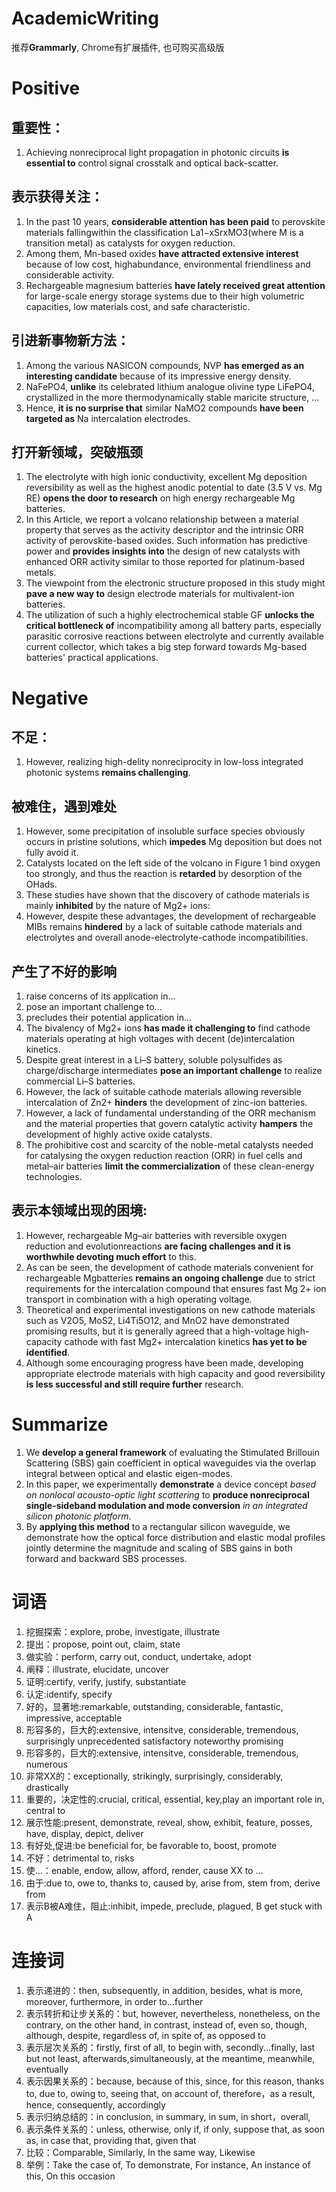 # AcademicWriting
推荐**Grammarly**, Chrome有扩展插件, 也可购买高级版

# Positive

## 重要性：
1. Achieving nonreciprocal light propagation in photonic circuits **is essential to** control signal crosstalk and optical back-scatter.

## 表示获得关注：
1. In the past 10 years, **considerable attention has been paid** to perovskite materials fallingwithin the classification La1−xSrxMO3(where M is a transition metal) as catalysts for oxygen reduction.
2. Among them, Mn-based oxides **have attracted extensive interest** because of low cost, highabundance, environmental friendliness and considerable activity.
3. Rechargeable magnesium batteries **have lately received great attention** for large-scale energy storage systems due to their high volumetric capacities, low materials cost, and safe characteristic.

## 引进新事物新方法：
1. Among the various NASICON compounds, NVP **has emerged as an interesting candidate** because of its impressive energy density.
2. NaFePO4, **unlike** its celebrated lithium analogue olivine type LiFePO4, crystallized in the more thermodynamically stable maricite structure, ...
3. Hence, **it is no surprise that** similar NaMO2 compounds **have been targeted as** Na intercalation electrodes.

## 打开新领域，突破瓶颈
1. The electrolyte with high ionic conductivity, excellent Mg deposition reversibility as well as the highest anodic potential to date (3.5 V vs. Mg RE) **opens the door to research** on high energy rechargeable Mg batteries.
2. In this Article, we report a volcano relationship between a material property that serves as the activity descriptor and the intrinsic ORR activity of perovskite-based oxides. Such information has predictive power and **provides insights into** the design of new catalysts with enhanced ORR activity similar to those reported for platinum-based metals.
3. The viewpoint from the electronic structure proposed in this study might **pave a new way to** design electrode materials for multivalent-ion batteries.
4. The utilization of such a highly electrochemical stable GF **unlocks the critical bottleneck of** incompatibility among all battery parts, especially parasitic corrosive reactions between electrolyte and currently available current collector, which takes a big step forward towards Mg-based batteries' practical applications.
# Negative

## 不足：
1. However, realizing high-delity nonreciprocity in low-loss integrated photonic systems **remains challenging**.

## 被难住，遇到难处
1. However, some precipitation of insoluble surface species obviously occurs in pristine solutions, which **impedes** Mg deposition but does not fully avoid it.
2. Catalysts located on the left side of the volcano in Figure 1 bind oxygen too strongly, and thus the reaction is **retarded** by desorption of the OHads.
3. These studies have shown that the discovery of cathode materials is mainly **inhibited** by the nature of Mg2+ ions:
4. However, despite these advantages, the development of rechargeable MIBs remains **hindered** by a lack of suitable cathode materials and electrolytes and overall anode-electrolyte-cathode incompatibilities.

## 产生了不好的影响
1. raise concerns of its application in...
2. pose an important challenge to...
3. precludes their potential application in... 
4. The bivalency of Mg2+ ions **has made it challenging to** find cathode materials operating at high voltages with decent (de)intercalation kinetics.
5. Despite great interest in a Li–S battery, soluble polysulfides as charge/discharge intermediates **pose an important challenge** to realize commercial Li–S batteries. 
6. However, the lack of suitable cathode materials allowing reversible intercalation of Zn2+ **hinders** the development of zinc-ion batteries.
7. However, a lack of fundamental understanding of the ORR mechanism and the material properties that govern catalytic activity **hampers** the development of highly active oxide catalysts.
8. The prohibitive cost and scarcity of the noble-metal catalysts needed for catalysing the oxygen reduction reaction (ORR) in fuel cells and metal–air batteries **limit the commercialization** of these clean-energy technologies.

## 表示本领域出现的困境:
1. However, rechargeable Mg–air batteries with reversible oxygen reduction and evolutionreactions **are facing challenges and it is worthwhile devoting much effort** to this.
2. As can be seen, the development of cathode materials convenient for rechargeable Mgbatteries **remains an ongoing challenge** due to strict requirements for the intercalation compound that ensures fast Mg 2+ ion transport in combination with a high operating voltage.
3. Theoretical and experimental investigations on new cathode materials such as V2O5, MoS2, Li4Ti5O12, and MnO2 have demonstrated promising results, but it is generally agreed that a high-voltage high-capacity cathode with fast Mg2+ intercalation kinetics **has yet to be identified**.
4. Although some encouraging progress have been made, developing appropriate electrode materials with high capacity and good reversibility **is less successful and still require further** research.

# Summarize
1. We **develop a general framework** of evaluating the Stimulated Brillouin Scattering (SBS) gain coefficient in optical waveguides via the overlap integral between optical and elastic eigen-modes.
2. In this paper, we experimentally **demonstrate** a device concept *based on nonlocal acousto-optic light scattering* to **produce nonreciprocal single-sideband modulation and mode conversion** *in an integrated silicon photonic platform*.
3. By **applying this method** to a rectangular silicon waveguide, we demonstrate how the optical force distribution and elastic modal profiles jointly determine the magnitude and scaling of SBS gains in both forward and backward SBS processes. 

# 词语
1. 挖掘探索：explore, probe, investigate, illustrate
2. 提出：propose, point out, claim, state
3. 做实验：perform, carry out, conduct, undertake, adopt
4. 阐释：illustrate, elucidate, uncover
5. 证明:certify, verify, justify, substantiate
6. 认定:identify, specify
7. 好的，显著地:remarkable, outstanding, considerable, fantastic, impressive, acceptable
8. 形容多的，巨大的:extensive, intensitve, considerable, tremendous, surprisingly unprecedented satisfactory noteworthy promising
9. 形容多的，巨大的:extensive, intensitve, considerable, tremendous, numerous
10. 非常XX的：exceptionally, strikingly, surprisingly, considerably, drastically
11. 重要的，决定性的:crucial, critical, essential, key,play an important role in, central to
12. 展示性能:present, demonstrate, reveal, show, exhibit, feature, posses, have, display, depict, deliver
13. 有好处,促进:be beneficial for, be favorable to, boost, promote
14. 不好：detrimental to, risks
15. 使...：enable, endow, allow, afford, render, cause XX to …
16. 由于:due to, owe to, thanks to, caused by, arise from, stem from, derive from
17. 表示B被A难住，阻止:inhibit, impede, preclude, plagued, B get stuck with A

# 连接词
1. 表示递进的：then, subsequently, in addition, besides, what is more, moreover, furthermore, in order to...further
2. 表示转折和让步关系的：but, however, nevertheless, nonetheless, on the contrary, on the other hand, in contrast, instead of, even so, though, although, despite, regardless of, in spite of, as opposed to
3. 表示层次关系的：firstly, first of all, to begin with, secondly...finally, last but not least, afterwards,simultaneously, at the meantime, meanwhile, eventually
4. 表示因果关系的：because, because of this, since, for this reason, thanks to, due to, owing to, seeing that, on account of, therefore，as a result, hence, consequently, accordingly
5. 表示归纳总结的：in conclusion, in summary, in sum, in short，overall,
6. 表示条件关系的：unless, otherwise, only if, if only, suppose that, as soon as, in case that, providing that, given that
7. 比较：Comparable, Similarly, In the same way, Likewise
8. 举例：Take the case of, To demonstrate, For instance, An instance of this, On this occasion

